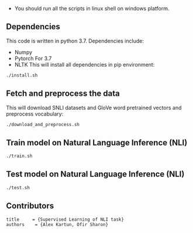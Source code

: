 * You should run all the scripts in linux shell on windows platform.
## Dependencies
This code is written in python 3.7. Dependencies include:
* Numpy
* Pytorch For 3.7
* NLTK
This will install all dependencies in pip environment:
```bash
./install.sh
```
## Fetch and preprocess the data
This will download SNLI datasets and GloVe word pretrained vectors and
preprocess vocabulary:
```bash
./download_and_preprocess.sh
```
## Train model on Natural Language Inference (NLI)
```bash
./train.sh
```
## Test model on Natural Language Inference (NLI)
```bash
./test.sh
```
## Contributors
```
title     = {Supervised Learning of NLI task}
authors    = {Alex Kartun, Ofir Sharon}
```